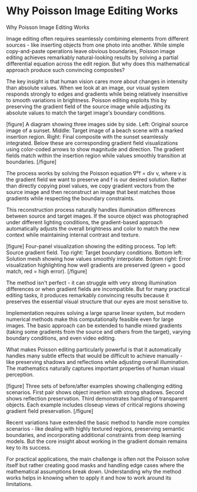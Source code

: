 # Why Poisson Image Editing Works

Why Poisson Image Editing Works

Image editing often requires seamlessly combining elements from different sources - like inserting objects from one photo into another. While simple copy-and-paste operations leave obvious boundaries, Poisson image editing achieves remarkably natural-looking results by solving a partial differential equation across the edit region. But why does this mathematical approach produce such convincing composites?

The key insight is that human vision cares more about changes in intensity than absolute values. When we look at an image, our visual system responds strongly to edges and gradients while being relatively insensitive to smooth variations in brightness. Poisson editing exploits this by preserving the gradient field of the source image while adjusting its absolute values to match the target image's boundary conditions.

[figure]
A diagram showing three images side by side. Left: Original source image of a sunset. Middle: Target image of a beach scene with a marked insertion region. Right: Final composite with the sunset seamlessly integrated. Below these are corresponding gradient field visualizations using color-coded arrows to show magnitude and direction. The gradient fields match within the insertion region while values smoothly transition at boundaries.
[/figure]

The process works by solving the Poisson equation ∇²f = div v, where v is the gradient field we want to preserve and f is our desired solution. Rather than directly copying pixel values, we copy gradient vectors from the source image and then reconstruct an image that best matches those gradients while respecting the boundary constraints.

This reconstruction process naturally handles illumination differences between source and target images. If the source object was photographed under different lighting conditions, the gradient-based approach automatically adjusts the overall brightness and color to match the new context while maintaining internal contrast and texture.

[figure]
Four-panel visualization showing the editing process. Top left: Source gradient field. Top right: Target boundary conditions. Bottom left: Solution mesh showing how values smoothly interpolate. Bottom right: Error visualization highlighting how well gradients are preserved (green = good match, red = high error).
[/figure]

The method isn't perfect - it can struggle with very strong illumination differences or when gradient fields are incompatible. But for many practical editing tasks, it produces remarkably convincing results because it preserves the essential visual structure that our eyes are most sensitive to.

Implementation requires solving a large sparse linear system, but modern numerical methods make this computationally feasible even for large images. The basic approach can be extended to handle mixed gradients (taking some gradients from the source and others from the target), varying boundary conditions, and even video editing.

What makes Poisson editing particularly powerful is that it automatically handles many subtle effects that would be difficult to achieve manually - like preserving shadows and reflections while adjusting overall illumination. The mathematics naturally captures important properties of human visual perception.

[figure]
Three sets of before/after examples showing challenging editing scenarios. First pair shows object insertion with strong shadows. Second shows reflection preservation. Third demonstrates handling of transparent objects. Each example includes closeup views of critical regions showing gradient field preservation.
[/figure]

Recent variations have extended the basic method to handle more complex scenarios - like dealing with highly textured regions, preserving semantic boundaries, and incorporating additional constraints from deep learning models. But the core insight about working in the gradient domain remains key to its success.

For practical applications, the main challenge is often not the Poisson solve itself but rather creating good masks and handling edge cases where the mathematical assumptions break down. Understanding why the method works helps in knowing when to apply it and how to work around its limitations.